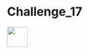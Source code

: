# Challenge_17

<img src="[https://github.com/favicon.ico](https://github.com/LindsayTeeters/Challenge_17/blob/main/Resources/CreditRiskTiles.png)" width="48">

